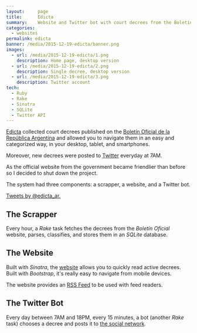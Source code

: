 ```yaml
---
layout:     page
title:      Edicta
summary:    Website and Twitter bot with court decrees from the Boletín Oficial de la República Argentina
categories:
  - websites
permalink: edicta
banner: /media/2015-12-19-edicta/banner.png
images:
  - url: /media/2015-12-19-edicta/1.png
    description: Home page, desktop version
  - url: /media/2015-12-19-edicta/2.png
    description: Single decree, desktop version
  - url: /media/2015-12-19-edicta/3.png
    description: Twitter account
tech:
  - Ruby
  - Rake
  - Sinatra
  - SQLite
  - Twitter API
---
```


<style>
@media screen and (min-width: 64em) {
  #twitter-widget-container {
    float: right;
    padding: 0px 0px 20px 20px;
  }
}
</style>

[Edicta](http://edicta.fcingolani.com.ar) collected court decrees published on the [Boletín Oficial de la República Argentina](https://www.boletinoficial.gob.ar/) and allowed you to navigate them in an easy and categorized way, in your desktop, tablet, and smartphones.

Moreover, new decrees were posted to [Twitter](https://twitter.com/edicta_ar) everyday at 7AM.

As the official website from the government became friendlier than before so I decided to shut down the project.

The system had three components: a scrapper, a website, and a Twitter bot.

<div id="twitter-widget-container">
  <a class="twitter-timeline" data-dnt="true" href="https://twitter.com/edicta_ar" data-widget-id="678317441940889606">Tweets by @edicta_ar.</a>
  <script>!function(d,s,id){var js,fjs=d.getElementsByTagName(s)[0],p=/^http:/.test(d.location)?'http':'https';if(!d.getElementById(id)){js=d.createElement(s);js.id=id;js.src=p+"://platform.twitter.com/widgets.js";fjs.parentNode.insertBefore(js,fjs);}}(document,"script","twitter-wjs");</script>
</div>

## The Scrapper

Every hour, a *Rake* task fetches the decrees from the *Boletín Oficial* website, parses, classifies, and stores them in an *SQLite* database.

## The Website

Built with *Sinatra*, the [website](http://edicta.fcingolani.com.ar) allows you to quickly read active decrees. Built with *Bootstrap*, it's really easy to navigate from mobile devices.

The website provides an [RSS Feed](http://edicta.fcingolani.com.ar/rss) to be used with feed readers.

## The Twitter Bot

Every day between 7AM and 18PM, every 15 minutes, a bot (another *Rake* task) chooses a decree and posts it to [the social network](https://twitter.com/edicta_ar).
